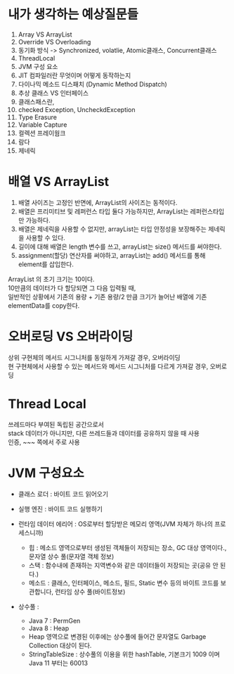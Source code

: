 # 내가 생각하는 예상질문들 


1. Array VS ArrayList 
2. Override VS Overloading
3. 동기화 방식 -> Synchronized, volatlie, Atomic클래스, Concurrent클래스 
4. ThreadLocal 
5. JVM 구성 요소
6. JIT 컴파일러란 무엇이며 어떻게 동작하는지
7. 다이나믹 메소드 디스패치 (Dynamic Method Dispatch)
8. 추상 클래스 VS 인터페이스 
9. 클래스패스란, 
10. checked Exception, UncheckdException
11. Type Erasure
12. Variable Capture
13. 컬렉션 프레이웜크
14. 람다
15. 제네릭 

# 배열 VS ArrayList

1. 배열 사이즈는 고정인 반면에, ArrayList의 사이즈는 동적이다.   
2. 배열은 프리미티브 및 레퍼런스 타입 둘다 가능하지만, ArrayList는 레퍼런스타입만 가능하다.   
3. 배열은 제네릭을 사용할 수 없지만, arrayList는 타입 안정성을 보장해주는 제네릭을 사용할 수 있다.
4. 길이에 대해 배열은 length 변수를 쓰고, arrayList는 size() 메서드를 써야한다.
5. assignment(할당) 연산자를 써야하고, arrayList는 add() 메서드를 통해 element를 삽입한다.
          
ArrayList 의 초기 크기는 10이다.        
10만큼의 데이터가 다 할당되면 그 다음 입력될 때,     
일반적인 상황에서 기존의 용량 + 기존 용량/2 만큼 크기가 늘어난 배열에 기존 elementData를 copy한다.      

# 오버로딩 VS 오버라이딩
   
상위 구현체의 메서드 시그니처를 동일하게 가져갈 경우, 오버라이딩   
현 구현체에서 사용할 수 있는 메서드와 메서드 시그니처를 다르게 가져갈 경우, 오버로딩  

# Thread Local   
쓰레드마다 부여된 독립된 공간으로서     
stack 데이터가 아니지만, 다른 쓰레드들과 데이터를 공유하지 않을 때 사용    
인증, ~~~ 쪽에서 주로 사용

# JVM 구성요소 

* 클래스 로더 : 바이트 코드 읽어오기 
* 실행 엔진 : 바이트 코드 실행하기   
* 런타임 데이터 에리어 : OS로부터 할당받은 메모리 영역(JVM 자체가 하나의 프로세스니까)       
    * 힙 : 메소드 영역으로부터 생성된 객체들이 저장되는 장소, GC 대상 영역이다., 문자열 상수 풀(문자열 객체 정보)     
    * 스택 : 함수내에 존재하는 지역변수와 같은 데이터들이 저장되는 곳(공유 안 된다.)      
    * 메소드 : 클래스, 인터페이스, 메소드, 필드, Static 변수 등의 바이트 코드를 보관합니다, 런타임 상수 풀(바이트정보)   
      
* 상수풀 :  
    * Java 7 : PermGen   
    * Java 8 : Heap    
    * Heap 영역으로 변경된 이후에는 상수풀에 들어간 문자열도 Garbage Collection 대상이 된다.    
    * StringTableSize : 상수풀의 이용을 위한 hashTable, 기본크기 1009 이며 Java 11 부터는 60013
